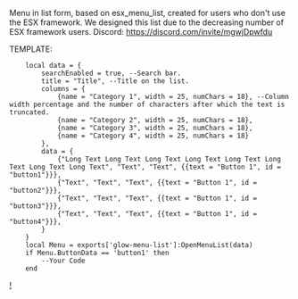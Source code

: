 Menu in list form, based on esx_menu_list, created for users who don't use the ESX framework. We designed this list due to the decreasing number of ESX framework users. Discord: https://discord.com/invite/mgwjDpwfdu

TEMPLATE: 
```
	local data = {
		searchEnabled = true, --Search bar.
		title = "Title", --Title on the list.
		columns = {
			{name = "Category 1", width = 25, numChars = 18}, --Column width percentage and the number of characters after which the text is truncated.
			{name = "Category 2", width = 25, numChars = 18},
			{name = "Category 3", width = 25, numChars = 18},
			{name = "Category 4", width = 25, numChars = 18}
		},
		data = {
			{"Long Text Long Text Long Text Long Text Long Text Long Text Long Text Long Text", "Text", "Text", {{text = "Button 1", id = "button1"}}},
			{"Text", "Text", "Text", {{text = "Button 1", id = "button2"}}},
			{"Text", "Text", "Text", {{text = "Button 1", id = "button3"}}},
			{"Text", "Text", "Text", {{text = "Button 1", id = "button4"}}},     
		}
	}
	local Menu = exports['glow-menu-list']:OpenMenuList(data)
	if Menu.ButtonData == 'button1' then
		--Your Code
	end
```
[!](https://d1ka0itfguscri.cloudfront.net/ACQn/2024/04/24/11/20/cZfZXYVMomi/preview.jpg)
